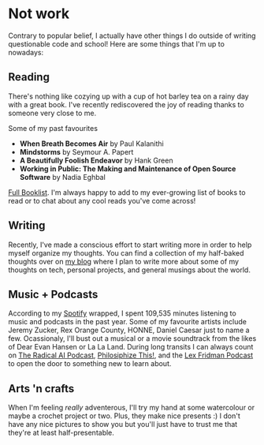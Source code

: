 # Not work

Contrary to popular belief, I actually have other things I do outside of writing questionable code and school! Here are some things that I'm up to nowadays:
## Reading
There's nothing like cozying up with a cup of hot barley tea on a rainy day with a great book. I've recently rediscovered the joy of reading thanks to someone very close to me.

Some of my past favourites
* **When Breath Becomes Air** by Paul Kalanithi
* **Mindstorms** by Seymour A. Papert
* **A Beautifully Foolish Endeavor** by Hank Green
* **Working in Public: The Making and Maintenance of Open Source Software** by Nadia Eghbal

[Full Booklist](/books). I'm always happy to add to my ever-growing list of books to read or to chat about any cool reads you've come across!

## Writing
Recently, I've made a conscious effort to start writing more in order to help myself organize my thoughts. You can find a collection of my half-baked thoughts over on [my blog](https://blog.jzhao.xyz/) where I plan to write more about some of my thoughts on tech, personal projects, and general musings about the world.

## Music + Podcasts
According to my [Spotify](https://open.spotify.com/user/notecho?si=9bKqHkhLQFenGqlXza2F2Q) wrapped, I spent 109,535 minutes listening to music and podcasts in the past year. Some of my favourite artists include Jeremy Zucker, Rex Orange County, HONNE, Daniel Caesar just to name a few. Ocassionaly, I'll bust out a musical or a movie soundtrack from the likes of Dear Evan Hansen or La La Land. During long transits I can always count on [The Radical AI Podcast](https://www.radicalai.org/), [Philosiphize This!](https://www.philosophizethis.org/), and the [Lex Fridman Podcast](https://lexfridman.com/podcast/) to open the door to something new to learn about.

## Arts 'n crafts
When I'm feeling *really* adventerous, I'll try my hand at some watercolour or maybe a crochet project or two. Plus, they make nice presents :) I don't have any nice pictures to show you but you'll just have to trust me that they're at least half-presentable.
